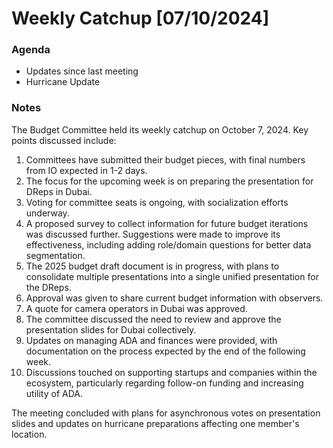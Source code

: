 # Weekly Catchup \[07/10/2024]

### Agenda

* Updates since last meeting
* Hurricane Update

### Notes

The Budget Committee held its weekly catchup on October 7, 2024. Key points discussed include:

1. Committees have submitted their budget pieces, with final numbers from IO expected in 1-2 days.
2. The focus for the upcoming week is on preparing the presentation for DReps in Dubai.
3. Voting for committee seats is ongoing, with socialization efforts underway.
4. A proposed survey to collect information for future budget iterations was discussed further. Suggestions were made to improve its effectiveness, including adding role/domain questions for better data segmentation.
5. The 2025 budget draft document is in progress, with plans to consolidate multiple presentations into a single unified presentation for the DReps.
6. Approval was given to share current budget information with observers.
7. A quote for camera operators in Dubai was approved.
8. The committee discussed the need to review and approve the presentation slides for Dubai collectively.
9. Updates on managing ADA and finances were provided, with documentation on the process expected by the end of the following week.
10. Discussions touched on supporting startups and companies within the ecosystem, particularly regarding follow-on funding and increasing utility of ADA.

The meeting concluded with plans for asynchronous votes on presentation slides and updates on hurricane preparations affecting one member's location.
